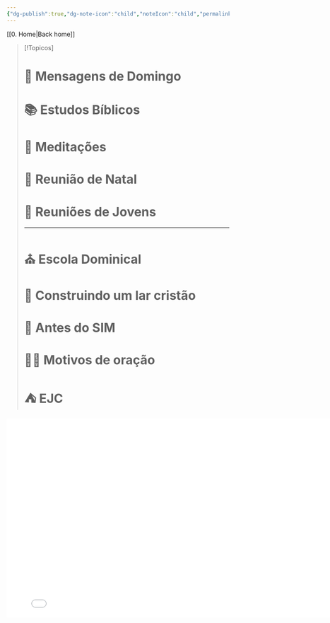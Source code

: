 ```yaml
---
{"dg-publish":true,"dg-note-icon":"child","noteIcon":"child","permalink":"/00-maps-of-content/mensagens-escritas/","dgPassFrontmatter":true,"created":"2025-10-15T12:32:49.928+01:00","updated":"2025-10-21T15:50:17.561+01:00"}
---
```


[[0. Home\|Back home]]
> [!Topicos]
> # 📜 Mensagens de Domingo
> # 📚 Estudos Bíblicos
> # 📄 Meditações
> # 🎄 Reunião de Natal
> # 👥 Reuniões de Jovens
>
> ---
>
> # ⛪️ Escola Dominical
> # 🏡 Construindo um lar cristão
> # 💍 Antes do SIM
> # 🙏🏻 Motivos de oração
> # ⛺️ EJC

<iframe src="Attachments/Minha apresentação/index.html" width="800" height="450" frameborder="0" allowfullscreen></iframe>